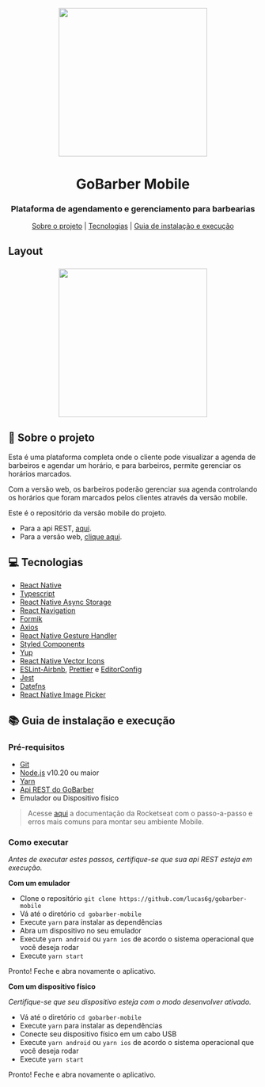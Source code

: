 <p align="center">
    <img width="300" align="center" src="https://miro.medium.com/max/1400/1*AXpOpbBPt8FJCDNjyROhxA.png">
</p>

<h1 align="center">
    GoBarber Mobile
</h1>

<h3 align="center">
Plataforma de agendamento e gerenciamento para barbearias
</h3>

<p align="center">
  <a href="#rocket-sobre-o-projeto">Sobre o projeto</a> | <a href="#computer-tecnologias">Tecnologias</a> | <a href="#books-guia-de-instalação-e-execução">Guia de instalação e execução</a>
</p>

## Layout

<h3 align="center">
  <img width="300" src="https://image.winudf.com/v2/image1/Y29tLmZ1c3JvZGFoMDYxLmFwcGdvYmFyYmVyX3NjcmVlbl8wXzE2MDc1NDc1NTFfMDk1/screen-0.jpg?fakeurl=1&type=.jpg">
</h3>

## :rocket: Sobre o projeto

<p>Esta é uma plataforma completa onde o cliente pode visualizar a agenda de barbeiros e agendar um horário,
e para barbeiros, permite gerenciar os horários marcados.</p>

<p>Com a versão web, os barbeiros poderão gerenciar sua agenda controlando os horários que foram marcados pelos clientes através da versão mobile.</p>

<p>Este é o repositório da versão mobile do projeto.</p>

<ul>
  <li>Para a api REST, <a href="https://github.com/lucas6g/gobarber-backend">aqui</a>.</li>
  <li>Para a versão web, <a href="https://github.com/lucas6g/gobarber-web">clique aqui</a>.</li>
</ul>

## :computer: Tecnologias

- [React Native](https://reactnative.dev/)
- [Typescript](https://www.typescriptlang.org/)
- [React Native Async Storage](https://github.com/react-native-community/async-storage)
- [React Navigation](https://reactnavigation.org/)
- [Formik](https://formik.org)
- [Axios](https://github.com/axios/axios)
- [React Native Gesture Handler](https://software-mansion.github.io/react-native-gesture-handler/)
- [Styled Components](https://styled-components.com/)
- [Yup](https://github.com/jquense/yup)
- [React Native Vector Icons](https://github.com/oblador/react-native-vector-icons)
- [ESLint-Airbnb](https://eslint.org/), [Prettier](https://prettier.io/) e [EditorConfig](https://editorconfig.org/)
- [Jest](https://jestjs.io/)
- [Datefns](https://date-fns.org/)
- [React Native Image Picker](https://github.com/react-native-image-picker)

## :books: Guia de instalação e execução

### Pré-requisitos

- [Git](https://git-scm.com/)
- [Node.js](https://nodejs.org/en/) v10.20 ou maior
- [Yarn](https://yarnpkg.com/)
- [Api REST do GoBarber](https://github.com/lucas6g/gobarber-api)
- Emulador ou Dispositivo físico

<blockquote>Acesse <a href="https://react-native.rocketseat.dev">aqui</a> a documentação da Rocketseat com o passo-a-passo e erros mais comuns para montar seu ambiente Mobile.</blockquote>

### Como executar

<i>Antes de executar estes passos, certifique-se que sua api REST esteja em execução.</i>

<strong>Com um emulador</strong>

- Clone o repositório `git clone https://github.com/lucas6g/gobarber-mobile`
- Vá até o diretório `cd gobarber-mobile`
- Execute `yarn` para instalar as dependências
- Abra um dispositivo no seu emulador
- Execute `yarn android` ou `yarn ios` de acordo o sistema operacional que você deseja rodar
- Execute `yarn start`

Pronto! Feche e abra novamente o aplicativo.

<strong>Com um dispositivo físico</strong>

<i>Certifique-se que seu dispositivo esteja com o modo desenvolver ativado.</i>

- Vá até o diretório `cd gobarber-mobile`
- Execute `yarn` para instalar as dependências
- Conecte seu dispositivo físico em um cabo USB
- Execute `yarn android` ou `yarn ios` de acordo o sistema operacional que você deseja rodar
- Execute `yarn start`

Pronto! Feche e abra novamente o aplicativo.
